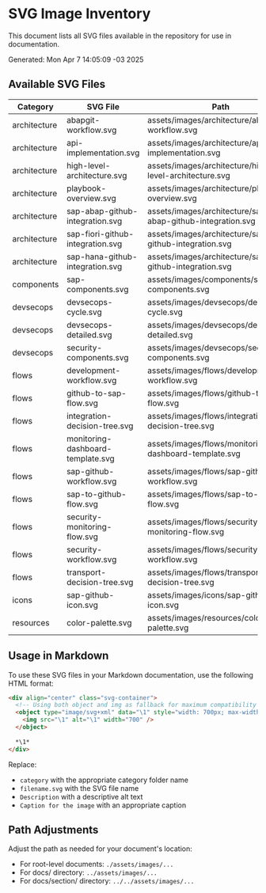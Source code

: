 # SVG Image Inventory

This document lists all SVG files available in the repository for use in documentation.

Generated: Mon Apr  7 14:05:09 -03 2025

## Available SVG Files

| Category | SVG File | Path |
|----------|----------|------|
| architecture | abapgit-workflow.svg | assets/images/architecture/abapgit-workflow.svg |
| architecture | api-implementation.svg | assets/images/architecture/api-implementation.svg |
| architecture | high-level-architecture.svg | assets/images/architecture/high-level-architecture.svg |
| architecture | playbook-overview.svg | assets/images/architecture/playbook-overview.svg |
| architecture | sap-abap-github-integration.svg | assets/images/architecture/sap-abap-github-integration.svg |
| architecture | sap-fiori-github-integration.svg | assets/images/architecture/sap-fiori-github-integration.svg |
| architecture | sap-hana-github-integration.svg | assets/images/architecture/sap-hana-github-integration.svg |
| components | sap-components.svg | assets/images/components/sap-components.svg |
| devsecops | devsecops-cycle.svg | assets/images/devsecops/devsecops-cycle.svg |
| devsecops | devsecops-detailed.svg | assets/images/devsecops/devsecops-detailed.svg |
| devsecops | security-components.svg | assets/images/devsecops/security-components.svg |
| flows | development-workflow.svg | assets/images/flows/development-workflow.svg |
| flows | github-to-sap-flow.svg | assets/images/flows/github-to-sap-flow.svg |
| flows | integration-decision-tree.svg | assets/images/flows/integration-decision-tree.svg |
| flows | monitoring-dashboard-template.svg | assets/images/flows/monitoring-dashboard-template.svg |
| flows | sap-github-workflow.svg | assets/images/flows/sap-github-workflow.svg |
| flows | sap-to-github-flow.svg | assets/images/flows/sap-to-github-flow.svg |
| flows | security-monitoring-flow.svg | assets/images/flows/security-monitoring-flow.svg |
| flows | security-workflow.svg | assets/images/flows/security-workflow.svg |
| flows | transport-decision-tree.svg | assets/images/flows/transport-decision-tree.svg |
| icons | sap-github-icon.svg | assets/images/icons/sap-github-icon.svg |
| resources | color-palette.svg | assets/images/resources/color-palette.svg |

## Usage in Markdown

To use these SVG files in your Markdown documentation, use the following HTML format:

```html
<div align="center" class="svg-container">
  <!-- Using both object and img as fallback for maximum compatibility -->
  <object type="image/svg+xml" data="\1" style="width: 700px; max-width: 100%;" aria-label="\1">
    <img src="\1" alt="\1" width="700" />
  </object>
  
  *\1*
</div>
```

Replace:
- `category` with the appropriate category folder name
- `filename.svg` with the SVG file name
- `Description` with a descriptive alt text
- `Caption for the image` with an appropriate caption

## Path Adjustments

Adjust the path as needed for your document's location:

- For root-level documents: `./assets/images/...`
- For docs/ directory: `../assets/images/...`
- For docs/section/ directory: `../../assets/images/...`
